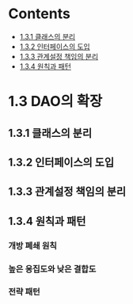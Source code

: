 # Contents

- [1.3.1 클래스의 분리](#131-클래스의-분리)
- [1.3.2 인터페이스의 도입](#132-인터페이스의-도입)
- [1.3.3 관계설정 책임의 분리](#133-관계설정-책임의-분리)
- [1.3.4 원칙과 패턴](#134-원칙과-패턴)

# 1.3 DAO의 확장

## 1.3.1 클래스의 분리

## 1.3.2 인터페이스의 도입

## 1.3.3 관계설정 책임의 분리

## 1.3.4 원칙과 패턴

### 개방 폐쇄 원칙

### 높은 응집도와 낮은 결합도

### 전략 패턴
